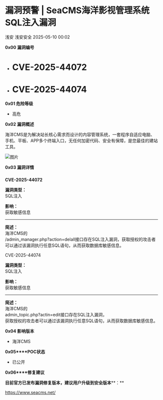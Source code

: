 #  漏洞预警 | SeaCMS海洋影视管理系统SQL注入漏洞   
浅安  浅安安全   2025-05-10 00:02  
  
**0x00 漏洞编号**  
- # CVE-2025-44072  
  
- # CVE-2025-44074  
  
**0x01 危险等级**  
- 高危  
  
**0x02 漏洞概述**  
  
海洋CMS是为解决站长核心需求而设计的内容管理系统，一套程序自适应电脑、手机、平板、APP多个终端入口，无任何加密代码、安全有保障，是您最佳的建站工具。  
  
![图片](https://mmbiz.qpic.cn/sz_mmbiz_png/7stTqD182SVAS3cgxzDKew2rV0NjbAZGHtibZEdHTrPpsFL4Mgko79pJicmq3XiarhxlzdCkrkibN4f6Fd8cibA5Y3g/640?wx_fmt=png&from=appmsg&tp=webp&wxfrom=5&wx_lazy=1 "")  
  
**0x03 漏洞详情**  
###   
  
**CVE-2025-44072**  
  
**漏洞类型：**  
SQL注入  
  
**影响：**  
获取敏感信息  
  
****  
  
**简述：**  
海洋CMS的  
/admin_manager.php?action=delall接口存在SQL注入漏洞，获取授权的攻击者可以通过该漏洞执行任意SQL语句，从而获取数据库敏感信息。  
  
CVE-2025-44074  
  
**漏洞类型：**  
SQL注入  
  
**影响：**  
获取敏感信息  
  
****  
  
**简述：**  
海洋CMS的  
admin_topic.php?actin=edit接口存在SQL注入漏洞，  
获取授权的攻击者可以通过该漏洞执行任意SQL语句，从而获取数据库敏感信息。  
  
**0x04 影响版本**  
- 海洋CMS  
  
**0x05****POC状态**  
- 已公开  
  
**0x06****修复建议**  
  
**目前官方已发布漏洞修复版本，建议用户升级到安全版本****：**  
  
https://www.seacms.net/  
  
  
  
